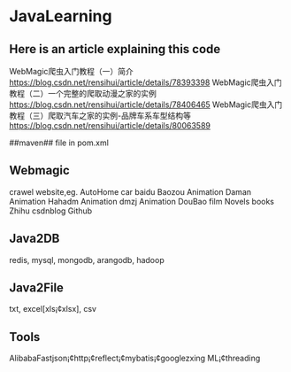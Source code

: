 # JavaLearning

## Here is an article explaining this code ##
WebMagic爬虫入门教程（一）简介                                  https://blog.csdn.net/rensihui/article/details/78393398
WebMagic爬虫入门教程（二）一个完整的爬取动漫之家的实例            https://blog.csdn.net/rensihui/article/details/78406465
WebMagic爬虫入门教程（三）爬取汽车之家的实例-品牌车系车型结构等    https://blog.csdn.net/rensihui/article/details/80063589


##maven##
file in pom.xml

## Webmagic ##
crawel website,eg.
    AutoHome  car
    baidu
    Baozou    Animation
    Daman     Animation
    Hahadm    Animation
    dmzj      Animation
    DouBao    film
    Novels    books
    Zhihu
    csdnblog
    Github

## Java2DB ##
redis, mysql, mongodb, arangodb, hadoop

## Java2File ##
txt, excel[xls¡¢xlsx], csv

## Tools ##
AlibabaFastjson¡¢http¡¢reflect¡¢mybatis¡¢googlezxing
ML¡¢threading


